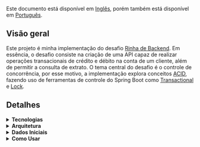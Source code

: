 Este documento está disponível em [Inglês](../files/DETAILS-EN.md), porém também está disponível em [Português](../files/DETAILS.md).

## Visão geral

Este projeto é minha implementação do desafio [Rinha de Backend](https://github.com/zanfranceschi/rinha-de-backend-2024-q1). Em essência, o desafio consiste na criação de uma API capaz de realizar operações transacionais de crédito e débito na conta de um cliente, além de permitir a consulta de extrato. O tema central do desafio é o controle de concorrência, por esse motivo, a implementação explora conceitos [ACID](https://www.ibm.com/docs/pt-br/cics-tx/11.1?topic=processing-acid-properties-transactions), fazendo uso de ferramentas de controle do Spring Boot como [Transactional](https://docs.spring.io/spring-data/jpa/reference/jpa/transactions.html) e
[Lock](https://docs.spring.io/spring-data/jpa/reference/jpa/locking.html).

## Detalhes

<details >
      <summary><b>Tecnologias</b></summary>

![Java](https://img.shields.io/badge/java-%23ED8B00.svg?style=for-the-badge&logo=openjdk&logoColor=white)
![Spring](https://img.shields.io/badge/Spring%20Boot-6DB33F.svg?style=for-the-badge&logo=Spring-Boot&logoColor=white)
![Swagger](https://img.shields.io/badge/Swagger-85EA2D.svg?style=for-the-badge&logo=Swagger&logoColor=black)
![Nginx](https://img.shields.io/badge/nginx-%23009639.svg?style=for-the-badge&logo=nginx&logoColor=white)
![Postgres](https://img.shields.io/badge/PostgreSQL-4169E1.svg?style=for-the-badge&logo=PostgreSQL&logoColor=white)
![Docker](https://img.shields.io/badge/Docker-2496ED.svg?style=for-the-badge&logo=Docker&logoColor=white)

</details>


<details >
      <summary><b>Arquitetura</b></summary>

![Arquitetura](../img/arquitetura.png)
</details>



<details>
      <summary><b>Dados Iniciais</b></summary>

**Clientes**

| id | limite   | saldo inicial |
 |----|----------|---------------|
| 1  | 100000   | 0             |
| 2  | 80000    | 0             |
| 3  | 1000000  | 0             |
| 4  | 10000000 | 0             |
| 5  | 500000   | 0             |

</details>

<details>
      <summary><b>Como Usar</b></summary>

1. Certifique-se de que o Docker esteja instalado em sua máquina.
2. Clone este repositório para o seu ambiente local.
3. Navegue até o diretório do projeto.
4. No terminal, execute o seguinte comando para construir e iniciar o contêiner Docker:
    - No Linux, execute:
        ```bash
        docker compose up
        ```

    - No Windows, execute:
        ```bash
        docker-compose up
        ```

5. Após a construção dos contêineres e a inicialização da aplicação, acesse [Scallar](http://localhost:8080/scallar.html) para visualizar sua documentação. Você deverá ver a seguinte tela: ![account-api](../img/scallar-screen.png)


**Observações:**
- Certifique-se de que as portas `9999`, `8081`, `8082` e `5432` não estão sendo utilizadas por outra aplicação em seu sistema para evitar conflitos. Se necessário, você pode modificar o mapeamento de porta no arquivo [docker-compose.yaml](docker-compose.yaml).
</details>
